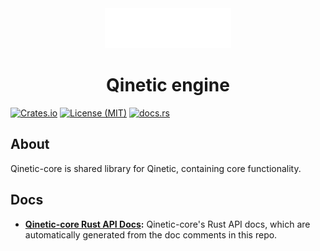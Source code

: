 <div align="center">
  <img src="../../assets/qinetic_logo2.png" alt="Qinetic" />

  <h1>Qinetic engine</h1>
</div>

[![Crates.io](https://img.shields.io/crates/v/qinetic_core.svg)](https://crates.io/crates/qinetic_core)
[![License (MIT)](https://img.shields.io/crates/l/qinetic_core.svg)](https://github.com/vl-mr-freeman/qinetic/blob/master/crates/qinetic_core/LICENSE)
[![docs.rs](https://img.shields.io/badge/docs-website-blue)](https://docs.rs/qinetic_core/)

## About
Qinetic-core is shared library for Qinetic, containing core functionality.

## Docs
* **[Qinetic-core Rust API Docs](https://docs.rs/qinetic_core):** Qinetic-core's Rust API docs, which are automatically generated from the doc comments in this repo.

